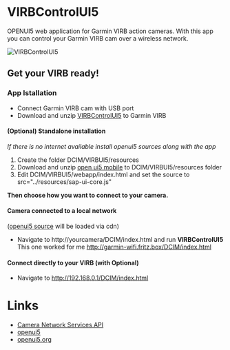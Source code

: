 # VIRBControlUI5
OPENUI5 web application for Garmin VIRB action cameras. With this app you can control your Garmin VIRB cam over a wireless network.

![VIRBControlUI5](http://www.blogtofakie.de/BTF4.0/wp-content/uploads/2018/02/VIRBControlUI5.jpg)

## Get your VIRB ready!

### App Istallation
* Connect Garmin VIRB cam with USB port
* Download and unzip [VIRBControlUI5](https://github.com/skaterlui/VIRBControlUI5) to Garmin VIRB
#### (Optional) Standalone installation
*If there is no internet available install openui5 sources along with the app*
1. Create the folder DCIM/VIRBUI5/resources
2. Download and unzip [open ui5 mobile](http://openui5.org/download.html) to DCIM/VIRBUI5/resources folder
3. Edit DCIM/VIRBUI5/webapp/index.html and set the source to src="../resources/sap-ui-core.js"

**Then choose how you want to connect to your camera.**

#### Camera connected to a local network
([openui5 source](https://openui5.hana.ondemand.com/resources/sap-ui-core.js) will be loaded via cdn)
* Navigate to http://yourcamera/DCIM/index.html and run **VIRBControlUI5**
This one worked for me http://garmin-wifi.fritz.box/DCIM/index.html

#### Connect directly to your VIRB (with Optional)
* Navigate to http://192.168.0.1/DCIM/index.html

# Links
* [Camera Network Services API](https://developer.garmin.com/virb/overview/)
* [openui5](https://openui5.hana.ondemand.com)
* [openui5.org](https://openui5.org)